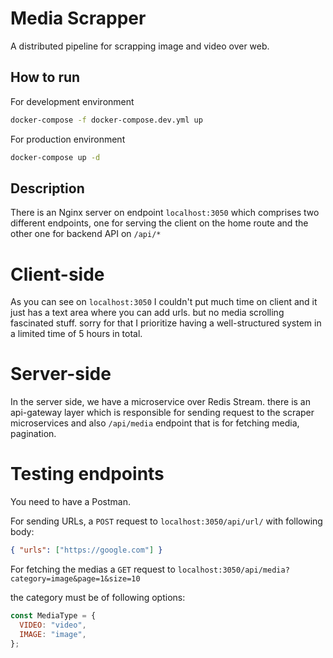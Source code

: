 # Media Scrapper

A distributed pipeline for scrapping image and video over web.

## How to run

For development environment

```bash
docker-compose -f docker-compose.dev.yml up
```

For production environment

```bash
docker-compose up -d
```

## Description

There is an Nginx server on endpoint `localhost:3050` which comprises two different endpoints, one for serving the client on the home route and the other one for backend API on `/api/*`

# Client-side

As you can see on `localhost:3050` I couldn't put much time on client and it just has a text area where you can add urls. but no media scrolling fascinated stuff. sorry for that I prioritize having a well-structured system in a limited time of 5 hours in total.

# Server-side

In the server side, we have a microservice over Redis Stream. there is an api-gateway layer which is responsible for sending request to the scraper microservices and also `/api/media` endpoint that is for fetching media, pagination.

# Testing endpoints

You need to have a Postman.

For sending URLs, a `POST` request to `localhost:3050/api/url/` with following body:

```json
{ "urls": ["https://google.com"] }
```

For fetching the medias a `GET` request to `localhost:3050/api/media?category=image&page=1&size=10`

the category must be of following options:

```javascript
const MediaType = {
  VIDEO: "video",
  IMAGE: "image",
};
```
